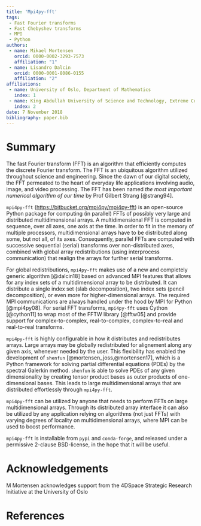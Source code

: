 ```yaml
---
title: 'Mpi4py-fft'
tags:
 - Fast Fourier transforms
 - Fast Chebyshev transforms
 - MPI
 - Python
authors:
 - name: Mikael Mortensen
   orcid: 0000-0002-3293-7573
   affiliation: "1"
 - name: Lisandro Dalcin
   orcid: 0000-0001-8086-0155
   affiliation: "2"
affiliations:
 - name: University of Oslo, Department of Mathematics
   index: 1
 - name: King Abdullah University of Science and Technology, Extreme Computing Research Center
   index: 2
date: 7 November 2018
bibliography: paper.bib
---
```


# Summary

The fast Fourier transform (FFT) is an algorithm that efficiently
computes the discrete Fourier transform. The FFT is an ubiquitous
algorithm utilized throughout science and engineering. Since the dawn
of our digital society, the FFT permeated to the heart of everyday
life applications involving audio, image, and video processing.  The
FFT has been named *the most important numerical algorithm of our
time* by Prof Gilbert Strang [@strang94].

``mpi4py-fft`` (https://bitbucket.org/mpi4py/mpi4py-fft) is an
open-source Python package for computing (in parallel) FFTs of
possibly very large and distributed multidimensional arrays. A
multidimensional FFT is computed in sequence, over all axes, one axis
at the time. In order to fit in the memory of multiple processors,
multidimensional arrays have to be distributed along some, but not
all, of its axes.  Consequently, parallel FFTs are computed with
successive sequential (serial) transforms over non-distributed axes,
combined with global array redistributions (using interprocess
communication) that realign the arrays for further serial transforms.

For global redistributions, ``mpi4py-fft`` makes use of a new and
completely generic algorithm [@dalcin18] based on advanced MPI
features that allows for any index sets of a multidimensional array to
be distributed. It can distribute a single index set (slab
decomposition), two index sets (pencil decomposition), or even more
for higher-dimensional arrays. The required MPI communications are
always handled under the hood by MPI for Python [@mpi4py08]. For
serial FFT transforms, ``mpi4py-fft`` uses Cython [@cython11] to wrap
most of the FFTW library [@fftw05] and provide support for
complex-to-complex, real-to-complex, complex-to-real and real-to-real
transforms.

``mpi4py-fft`` is highly configurable in how it distributes and
redistributes arrays. Large arrays may be globally redistributed for
alignement along any given axis, whenever needed by the user. This
flexibility has enabled the development of ``shenfun``
[@mortensen_joss,@mortensen17], which is a Python framework for
solving partial differential equations (PDEs) by the spectral Galerkin
method. ``shenfun`` is able to solve PDEs of any given dimensionality
by creating tensor product bases as outer products of one-dimensional
bases. This leads to large multidimensional arrays that are
distributed effortlessly through ``mpi4py-fft``.

``mpi4py-fft`` can be utilized by anyone that needs to perform FFTs on large
multidimensional arrays. Through its distributed array interface it can also be
utilized by any application relying on algorithms (not just FFTs) with varying
degrees of locality on multidimensional arrays, where MPI can be used to boost
performance.

``mpi4py-fft`` is installable from ``pypi`` and ``conda-forge``, and
released under a permissive 2-clause BSD-license, in the hope that it will be
useful.

# Acknowledgements

M Mortensen acknowledges support from the 4DSpace Strategic Research Initiative at the
University of Oslo

# References
